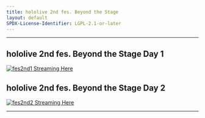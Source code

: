 ```yaml
---
title: hololive 2nd fes. Beyond the Stage
layout: default
SPDX-License-Identifier: LGPL-2.1-or-later
---
```


---

## hololive 2nd fes. Beyond the Stage Day 1

<a href="/assets/images/fes2nd1.jpg" class="container" data-lightbox="gallery" data-title="hololive 2nd fes. Beyond the Stage Day 1">
  <img class="lazyload" data-src="/assets/images/fes2nd1.jpg" alt="fes2nd1"/>
</a>
<a href="../fes2nd1/" class="button" role="button">
  Streaming Here
</a>

## hololive 2nd fes. Beyond the Stage Day 2

<a href="/assets/images/fes2nd2.jpg" class="container" data-lightbox="gallery" data-title="hololive 2nd fes. Beyond the Stage Day 2">
  <img class="lazyload" data-src="/assets/images/fes2nd2.jpg" alt="fes2nd2"/>
</a>
<a href="../fes2nd2/" class="button" role="button">
  Streaming Here
</a>

---